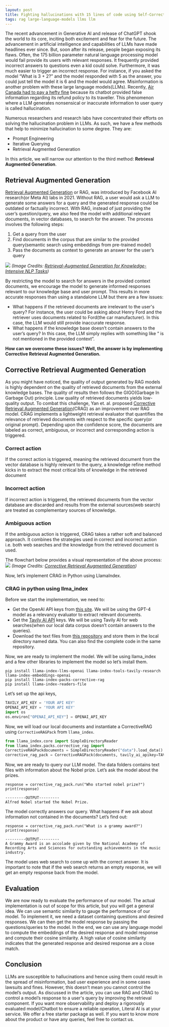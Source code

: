```yaml
---
layout: post
title: Fighting hallucinations with 15 lines of code using Self-Correcting RAG
tags: rag large-language-models llms llm
---
```

The recent advancement in Generative AI and release of ChatGPT shook the world to its core, inciting both excitement and fear for the future. The advancement in artificial intelligence and capabilities of LLMs have made headlines ever since. But, soon after its release, people began exposing its flaws. Often, the 175 billion parameter natural language processing model would fail provide its users with relevant responses. It frequently provided incorrect answers to questions even a kid could solve. Furthermore, it was much easier to trigger an incorrect response. For instance, if you asked the model “What is 3 + 2?” and the model responded with 5 as the answer, you could just tell the model it is 6 and the model would agree. Misinformation is another problem with these large language models(LLMs). Recently, [Air Canada had to pay a hefty fine](https://www.bbc.com/travel/article/20240222-air-canada-chatbot-misinformation-what-travellers-should-know) because its chatbot provided false information regarding its refund policy to its traveller. This phenomenon where a LLM generates nonsensical or inaccurate information to user query is called hallucination.

Numerous researchers and research labs have concentrated their efforts on solving the hallucination problem in LLMs. As such, we have a few methods that help to minimize hallucination to some degree. They are:

- Prompt Engineering
- Iterative Querying
- Retrieval Augmented Generation

In this article, we will narrow our attention to the third method: **Retrieval Augmented Generation**.

## Retrieval Augmented Generation

[Retrieval Augmented Generation](https://arxiv.org/pdf/2005.11401) or RAG, was introduced by Facebook AI research(or Meta AI) labs in 2021. Without RAG, a user would ask a LLM to generate some answers for a query and the generated response could be outdated or factually incorrect. With RAG, instead of just providing the user’s question/query, we also feed the model with additional relevant documents, in vector databases, to search for the answer. The process involves the following steps:

1. Get a query from the user
2. Find documents in the corpus that are similar to the provided query(semantic search using embeddings from pre-trained model)
3. Pass the documents as context to generate an answer for the user’s query


![](../images/2024-05-21-crag/rag.png)
*(Image Credits: [Retrieval-Augmented Generation for Knowledge-Intensive NLP Tasks](https://arxiv.org/pdf/2005.11401))* 

By restricting the model to search for answers in the provided context documents, we encourage the model to generate informed responses relevant to our knowledge base and user prompt. This results in more accurate responses than using a standalone LLM but there are a few issues:

* What happens if the retrieved documents are irrelevant to the user's query? For instance, the user could be asking about Henry Ford and the retriever uses documents related to Ford(the car manufacturer). In this case, the LLM would still provide inaccurate response.
* What happens if the knowledge base doesn’t contain answers to the user’s query? In this case, the LLM simply replies with something like “<key entity> is not mentioned in the provided context”. 

**How can we overcome these issues? Well, the answer is by implementing Corrective Retrieval Augmented Generation.**



## Corrective Retrieval Augmented Generation

As you might have noticed, the quality of output generated by RAG models is highly dependent on the quality of retrieved documents from the external knowledge bases. The quality of results then follows the GIGO(Garbage In Garbage Out) principle. Low quality of retrieved documents yields low-quality output. To combat this challenge, Yan et. al. proposed [Corrective Retrieval Augmented Generation](https://arxiv.org/pdf/2401.15884)(CRAG) as an improvement over RAG model. CRAG implements a lightweight retrieval evaluator that quantifies the relevance of retrieved documents with respect to the specific query(or original prompt). Depending upon the confidence score, the documents are labeled as correct, ambiguous, or incorrect and corresponding action is triggered.

### Correct action
If the correct action is triggered, meaning the retrieved document from the vector database is highly relevant to the query, a knowledge refine method kicks in to extract the most critical bits of knowledge in the retrieved document

### Incorrect action
If incorrect action is triggered, the retrieved documents from the vector database are discarded and results from the external sources(web search) are treated as complementary sources of knowledge.

### Ambiguous action
If the ambiguous action is triggered, CRAG takes a rather soft and balanced approach. It combines the strategies used in correct and incorrect action i.e. both web searches and the knowledge from the retrieved document is used.

The flowchart below provides a visual representation of the above process:
![](../images/2024-05-21-crag/crag.png)
*(Image Credits: [Corrective Retrieval Augmented Generation](https://arxiv.org/pdf/2401.15884))* 

Now, let’s implement CRAG in Python using LlamaIndex.

### CRAG in python using llma_index

Before we start the implementation, we need to:

* Get the OpenAI API keys from [this site](https://platform.openai.com/api-keys). We will be using the GPT-4 model as a relevancy evaluator to extract relevant documents.
* Get the [Tavily AI API](https://tavily.com/#api) keys. We will be using Tavily AI for web searches(when our local data corpus doesn’t contain answers to the queries).
* Download the text files from [this repository](https://github.com/bhattbhuwan13/data-files/tree/main/data) and store them in the local directory named data. You can also find the complete code in the same repository.

Now, we are ready to implement the model. We will be using llama_index and a few other libraries to implement the model so let’s install them.

```
pip install llama-index-llms-openai llama-index-tools-tavily-research llama-index-embeddings-openai
pip install llama-index-packs-corrective-rag
pip install llama-index-readers-file
```


Let’s set up the api keys,


```python
TAVILY_API_KEY = 'YOUR API KEY'
OPENAI_API_KEY = 'YOUR API KEY'
import os
os.environ["OPENAI_API_KEY"] = OPENAI_API_KEY
```


Now, we will load our local documents and instantiate a CorrectiveRAG using `CorrectiveRAGPack` from `llama_index`.

```python
from llama_index.core import SimpleDirectoryReader
from llama_index.packs.corrective_rag import 
CorrectiveRAGPackdocuments = SimpleDirectoryReader("data").load_data()
corrective_rag_pack = CorrectiveRAGPack(documents, tavily_ai_apikey=TAVILY_API_KEY)
```


Now, we are ready to query our LLM model. The data folders contains text files with information about the Nobel prize. Let’s ask the model about the prizes.

```
response = corrective_rag_pack.run("Who started nobel prize?")
print(response)

---------OUTPUT---------
Alfred Nobel started the Nobel Prize.
```


The model correctly answers our query. What happens if we ask about information not contained in the documents? Let’s find out:

```
response = corrective_rag_pack.run("What is a grammy award?")
print(response)

---------OUTPUT---------
A Grammy Award is an accolade given by the National Academy of Recording Arts and Sciences for outstanding achievements in the music industry.
```


The model uses web search to come up with the correct answer. It is important to note that if the web search returns an empty response, we will get an empty response back from the model. 

## Evaluation

We are now ready to evaluate the performance of our model. The actual implementation is out of scope for this article, but you will get a general idea. We can use semantic similarity to gauge the performance of our model. To implement it, we need a dataset containing questions and desired responses. We can then get the model response by passing the questions/queries to the model. In the end, we can use any language model to compute the embeddings of the desired response and model response and compute their cosine similarity. A high value of cosine similarity indicates that the generated response and desired response are a close match.

## Conclusion

LLMs are susceptible to hallucinations and hence using them could result in the spread of misinformation, bad user experience and in some cases lawsuits and fines. However, this doesn’t mean you cannot control the model’s output. As discussed in the article, you can use RAG and CRAG to control a model’s response to a user's query by improving the retrieval component. If you want more observability and deploy a rigorously evaluated model/Chatbot to ensure a reliable operation, Literal AI is at your service. We offer a free starter package as well. If you want to know more about the product or have any queries, feel free to contact us. 






